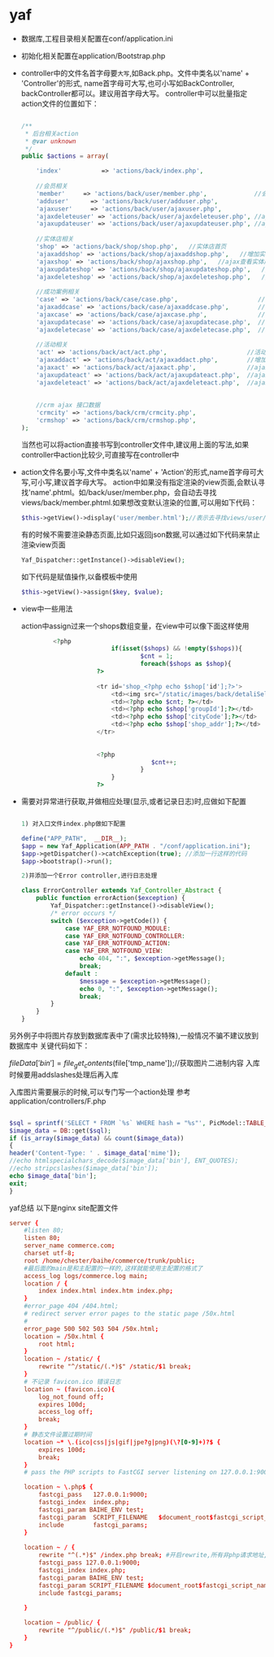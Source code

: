 yaf
===

* 数据库,工程目录相关配置在conf/application.ini
* 初始化相关配置在application/Bootstrap.php
* controller中的文件名首字母要`大写`,如Back.php。文件中类名以'name' + 'Controller'的形式, name首字母可大写,也可小写如BackController, backController都可以。建议用首字母大写。
	controller中可以批量指定action文件的位置如下：
	```php
	
    /**
     * 后台相关action
     * @var unknown
     */
	public $actions = array(

		'index'           => 'actions/back/index.php',                  //首页欢迎页面
	    
	    //会员相关
	    'member'     => 'actions/back/user/member.php',             //会员页面
	    'adduser'      => 'actions/back/user/adduser.php',              //添加新用户
	    'ajaxuser'     => 'actions/back/user/ajaxuser.php',              // ajax用户详细信息
	    'ajaxdeleteuser' => 'actions/back/user/ajaxdeleteuser.php', //ajax删除用户
	    'ajaxupdateuser' => 'actions/back/user/ajaxupdateuser.php', //ajax删除用户
	    
	    //实体店相关
	    'shop' => 'actions/back/shop/shop.php',   //实体店首页
	    'ajaxaddshop' => 'actions/back/shop/ajaxaddshop.php',   //增加实体店
	    'ajaxshop' => 'actions/back/shop/ajaxshop.php',   //ajax查看实体店详细信息
	    'ajaxupdateshop' => 'actions/back/shop/ajaxupdateshop.php',   //ajax更新实体店信息	    
	    'ajaxdeleteshop' => 'actions/back/shop/ajaxdeleteshop.php',   //ajax删除实体店信息
        
        //成功案例相关
	    'case' => 'actions/back/case/case.php',                      //成功案例首页
	    'ajaxaddcase' => 'actions/back/case/ajaxaddcase.php',        //增加成功案例
	    'ajaxcase' => 'actions/back/case/ajaxcase.php',              //ajax查看成功案例详细信息
	    'ajaxupdatecase' => 'actions/back/case/ajaxupdatecase.php',  //ajax更新成功案例信息	    
	    'ajaxdeletecase' => 'actions/back/case/ajaxdeletecase.php',  //ajax删除成功案例信息
	        
        //活动相关
	    'act' => 'actions/back/act/act.php',                      //活动首页
	    'ajaxaddact' => 'actions/back/act/ajaxaddact.php',        //增加活动
	    'ajaxact' => 'actions/back/act/ajaxact.php',              //ajax查看活动详细信息
	    'ajaxupdateact' => 'actions/back/act/ajaxupdateact.php',  //ajax更新活动信息	    
	    'ajaxdeleteact' => 'actions/back/act/ajaxdeleteact.php',  //ajax删除活动
	    
	        
	    //crm ajax 接口数据
	    'crmcity' => 'actions/back/crm/crmcity.php',
	    'crmshop' => 'actions/back/crm/crmshop.php',
	);
	```
	当然也可以将action直接书写到controller文件中,建议用上面的写法,如果controller中action比较少,可直接写在controller中
	
* action文件名要小写,文件中类名以'name' + 'Action'的形式,name首字母可大写,可小写,建议首字母大写。
action中如果没有指定渲染的view页面,会默认寻找'name'.phtml。如/back/user/member.php，会自动去寻找views/back/member.phtml.如果想改变默认渲染的位置,可以用如下代码：
	
	```php
	$this->getView()->display('user/member.html');//表示去寻找views/user/member.phtml,并渲染
	```
	
	有的时候不需要渲染静态页面,比如只返回json数据,可以通过如下代码来禁止渲染view页面
	
	```php
	Yaf_Dispatcher::getInstance()->disableView();
	```

	如下代码是赋值操作,以备模板中使用
	```php
	$this->getView()->assign($key, $value);
	```
* view中一些用法
	
	action中assign过来一个shops数组变量，在view中可以像下面这样使用
	
```php
			<?php 
                            if(isset($shops) && !empty($shops)){
                                    $cnt = 1;
                                    foreach($shops as $shop){
                        ?>
						
						<tr id='shop_<?php echo $shop['id'];?>'>
							<td><img src="/static/images/back/detaliSelect.jpg" alt=""></td>
							<td><?php echo $cnt; ?></td>
							<td><?php echo $shop['groupId'];?></td>
							<td><?php echo $shop['cityCode'];?></td>
							<td><?php echo $shop['shop_addr'];?></td>
						</tr>
						
						
						<?php 
					                   $cnt++;
                                    }
                            }
                        ?>
```

* 需要对异常进行获取,并做相应处理(显示,或者记录日志)时,应做如下配置
 	
 	```php

	1) 对入口文件index.php做如下配置
	
	define("APP_PATH",  __DIR__);  
	$app = new Yaf_Application(APP_PATH . "/conf/application.ini");  
	$app->getDispatcher()->catchException(true); //添加一行这样的代码
	$app->bootstrap()->run();
	
	2)并添加一个Error controller,进行日志处理
	
	class ErrorController extends Yaf_Controller_Abstract {
	    public function errorAction($exception) {
	        Yaf_Dispatcher::getInstance()->disableView();
	        /* error occurs */
	        switch ($exception->getCode()) {
	            case YAF_ERR_NOTFOUND_MODULE:
	            case YAF_ERR_NOTFOUND_CONTROLLER:
	            case YAF_ERR_NOTFOUND_ACTION:
	            case YAF_ERR_NOTFOUND_VIEW:
	                echo 404, ":", $exception->getMessage();
	                break;
	            default :
	                $message = $exception->getMessage();
	                echo 0, ":", $exception->getMessage();
	                break;
	        }
	    }
	}
	```
另外例子中将图片存放到数据库表中了(需求比较特殊),一般情况不骗不建议放到数据库中
关键代码如下：

$fileData['bin'] = file_get_contents($file['tmp_name']);//获取图片二进制内容
入库时候要用addslashes处理后再入库

入库图片需要展示的时候,可以专门写一个action处理
参考application/controllers/F.php

```php

$sql = sprintf('SELECT * FROM `%s` WHERE hash = "%s"', PicModel::TABLE_NAME, $hash);
$image_data = DB::get($sql);
if (is_array($image_data) && count($image_data))
{   
header('Content-Type: ' . $image_data['mime']);
//echo htmlspecialchars_decode($image_data['bin'], ENT_QUOTES);
//echo stripcslashes($image_data['bin']);
echo $image_data['bin'];
exit;
} 

```
 

	
yaf总结
以下是nginx site配置文件

```conf
server {
    #listen 80;
    listen 80;
    server_name commerce.com;
    charset utf-8;
    root /home/chester/baihe/commerce/trunk/public;
    #最后面的main是和主配置的一样的,这样就能使用主配置的格式了
    access_log logs/commerce.log main;
    location / {
        index index.html index.htm index.php;
    }
    #error_page 404 /404.html;
    # redirect server error pages to the static page /50x.html
    #
    error_page 500 502 503 504 /50x.html;
    location = /50x.html {
        root html;
    }
    location ~ /static/ {
        rewrite "^/static/(.*)$" /static/$1 break;
    }
    # 不记录 favicon.ico 错误日志
    location ~ (favicon.ico){
        log_not_found off;
        expires 100d;
        access_log off;
        break;
    }
    # 静态文件设置过期时间
    location ~* \.(ico|css|js|gif|jpe?g|png)(\?[0-9]+)?$ {
        expires 100d;
        break;
    }
    # pass the PHP scripts to FastCGI server listening on 127.0.0.1:9000

    location ~ \.php$ {
        fastcgi_pass   127.0.0.1:9000;
        fastcgi_index  index.php;
        fastcgi_param BAIHE_ENV test;
        fastcgi_param  SCRIPT_FILENAME   $document_root$fastcgi_script_name;
        include        fastcgi_params;
    }
	
    location ~ / {
        rewrite "^(.*)$" /index.php break; #开启rewrite,所有非php请求地址,全重写到index.php
        fastcgi_pass 127.0.0.1:9000;
		fastcgi_index index.php;
        fastcgi_param BAIHE_ENV test;
		fastcgi_param SCRIPT_FILENAME $document_root$fastcgi_script_name;
        include fastcgi_params;
    
    }

    location ~ /public/ {
        rewrite "^/public/(.*)$" /public/$1 break;
    }
}
```

